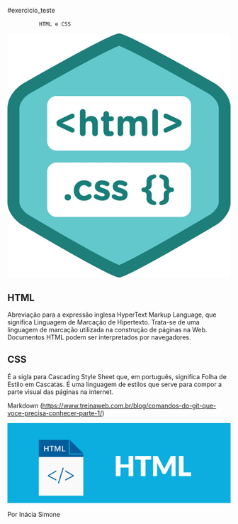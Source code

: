  #exercicio_teste 

              HTML e CSS 

 ![Logo do Htmle do CSS](./imagem/img0.jpg)

 

 ## HTML  
 Abreviação para a expressão inglesa HyperText Markup Language, que significa Linguagem de Marcação de Hipertexto. Trata-se de uma linguagem de marcação utilizada na construção de páginas na Web. Documentos HTML podem ser interpretados por navegadores.
<b></b>

 ## CSS 
 É a sigla para Cascading Style Sheet que, em português, significa Folha de Estilo em Cascatas. É uma linguagem de estilos que serve para compor a parte visual das páginas na internet.  
<b></b>

 Markdown (https://www.treinaweb.com.br/blog/comandos-do-git-que-voce-precisa-conhecer-parte-1/)

  ![Logo do HTML](./imagem/img_0.jpg) 


 <b></b>    

 Por Inácia Simone




 
     


   
